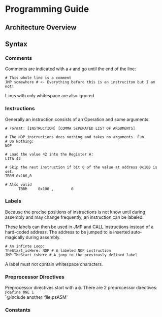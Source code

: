 # Programming Guide

## Architecture Overview

## Syntax

### Comments
Comments are indicated with a `#` and go until the end of the line:
```
# This whole line is a comment
JMP somewhere # <- Everything before this is an instruciton but I am not!
```
Lines with only whitespace are also ignored

### Instructions
Generally an instruction consists of an Operation and some arguments:
```
# Format: [INSTRUCTION] [COMMA SEPERATED LIST OF ARGUMENTS]

# The NOP instructions does nothing and takes no arguments. Fun.
# Do Nothing:
NOP

# Load the value 42 into the Register A:
LITA 42

# Skip the next instruction if bit 0 of the value at address 0x100 is set:
TBRM 0x100,0

# Also valid
      TBRM     0x100 ,        0

```

### Labels
Because the precise positions of instructions is not know until during assembly
and may change frequently, an instruction can be labeled.

These labels can then be used in JMP and CALL instructions instead
of a hard-coded address. The address to be jumped to is inserted
auto-magically during assembly. 

```
# An infinte Loop:
TheStart_isHere: NOP # A labeled NOP instruction
JMP TheStart_isHere # A jump to the previously defined label

```

A label must not contain whitespace characters.

### Preprocessor Directives
Preprocessor directives start with a `@`.
There are 2 preprocessor directives:
`@define ONE 1`  
`@include another_file.psASM'  

### Constants


